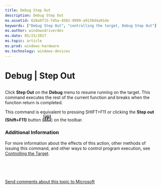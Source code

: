 ```yaml
---
title: Debug Step Out
description: Debug Step Out
ms.assetid: 628a9f15-745a-4502-9999-a9139d4a91de
keywords: ["Debug Step Out", "controlling the target, Debug Step Out"]
ms.author: windowsdriverdev
ms.date: 05/23/2017
ms.topic: article
ms.prod: windows-hardware
ms.technology: windows-devices
---
```


# Debug | Step Out


## <span id="ddk_debug_step_out_dbg"></span><span id="DDK_DEBUG_STEP_OUT_DBG"></span>


Click **Step Out** on the **Debug** menu to resume running on the target. This command executes the rest of the current function and breaks when the function return is completed.

This command is equivalent to pressing SHIFT+F11 or clicking the **Step out (Shift+F11)** button (![screen shot of the step out button](images/tbout.png)) on the toolbar.

### <span id="additional_information"></span><span id="ADDITIONAL_INFORMATION"></span>Additional Information

For more information about the effects of this action, other methods of issuing this command, and other ways to control program execution, see [Controlling the Target](controlling-the-target.md).

 

 

[Send comments about this topic to Microsoft](mailto:wsddocfb@microsoft.com?subject=Documentation%20feedback%20[debugger\debugger]:%20Debug%20|%20Step%20Out%20%20RELEASE:%20%285/15/2017%29&body=%0A%0APRIVACY%20STATEMENT%0A%0AWe%20use%20your%20feedback%20to%20improve%20the%20documentation.%20We%20don't%20use%20your%20email%20address%20for%20any%20other%20purpose,%20and%20we'll%20remove%20your%20email%20address%20from%20our%20system%20after%20the%20issue%20that%20you're%20reporting%20is%20fixed.%20While%20we're%20working%20to%20fix%20this%20issue,%20we%20might%20send%20you%20an%20email%20message%20to%20ask%20for%20more%20info.%20Later,%20we%20might%20also%20send%20you%20an%20email%20message%20to%20let%20you%20know%20that%20we've%20addressed%20your%20feedback.%0A%0AFor%20more%20info%20about%20Microsoft's%20privacy%20policy,%20see%20http://privacy.microsoft.com/default.aspx. "Send comments about this topic to Microsoft")





